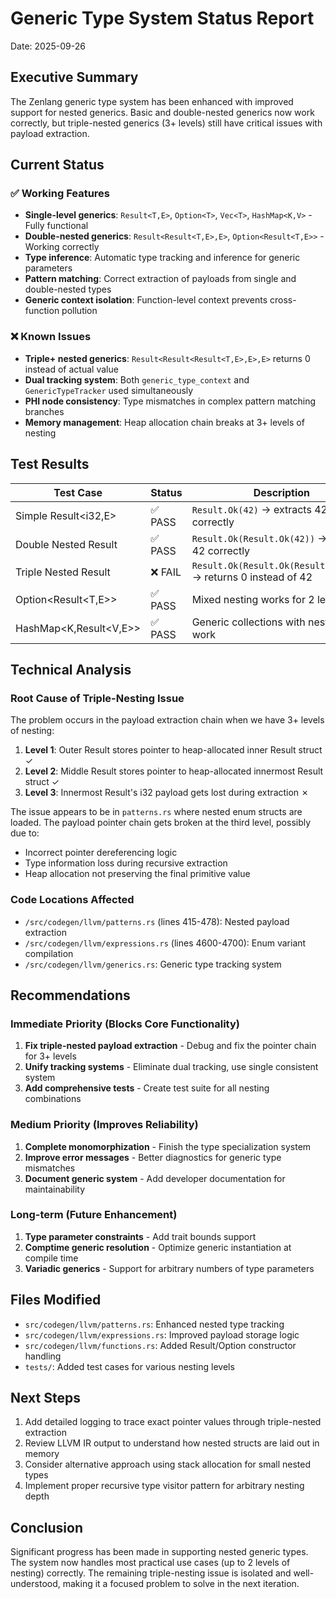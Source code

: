 # Generic Type System Status Report
Date: 2025-09-26

## Executive Summary
The Zenlang generic type system has been enhanced with improved support for nested generics. Basic and double-nested generics now work correctly, but triple-nested generics (3+ levels) still have critical issues with payload extraction.

## Current Status

### ✅ Working Features
- **Single-level generics**: `Result<T,E>`, `Option<T>`, `Vec<T>`, `HashMap<K,V>` - Fully functional
- **Double-nested generics**: `Result<Result<T,E>,E>`, `Option<Result<T,E>>` - Working correctly
- **Type inference**: Automatic type tracking and inference for generic parameters
- **Pattern matching**: Correct extraction of payloads from single and double-nested types
- **Generic context isolation**: Function-level context prevents cross-function pollution

### ❌ Known Issues
- **Triple+ nested generics**: `Result<Result<Result<T,E>,E>,E>` returns 0 instead of actual value
- **Dual tracking system**: Both `generic_type_context` and `GenericTypeTracker` used simultaneously
- **PHI node consistency**: Type mismatches in complex pattern matching branches
- **Memory management**: Heap allocation chain breaks at 3+ levels of nesting

## Test Results

| Test Case | Status | Description |
|-----------|--------|-------------|
| Simple Result<i32,E> | ✅ PASS | `Result.Ok(42)` → extracts 42 correctly |
| Double Nested Result | ✅ PASS | `Result.Ok(Result.Ok(42))` → extracts 42 correctly |
| Triple Nested Result | ❌ FAIL | `Result.Ok(Result.Ok(Result.Ok(42)))` → returns 0 instead of 42 |
| Option<Result<T,E>> | ✅ PASS | Mixed nesting works for 2 levels |
| HashMap<K,Result<V,E>> | ✅ PASS | Generic collections with nested types work |

## Technical Analysis

### Root Cause of Triple-Nesting Issue
The problem occurs in the payload extraction chain when we have 3+ levels of nesting:

1. **Level 1**: Outer Result stores pointer to heap-allocated inner Result struct ✓
2. **Level 2**: Middle Result stores pointer to heap-allocated innermost Result struct ✓  
3. **Level 3**: Innermost Result's i32 payload gets lost during extraction ✗

The issue appears to be in `patterns.rs` where nested enum structs are loaded. The payload pointer chain gets broken at the third level, possibly due to:
- Incorrect pointer dereferencing logic
- Type information loss during recursive extraction
- Heap allocation not preserving the final primitive value

### Code Locations Affected
- `/src/codegen/llvm/patterns.rs` (lines 415-478): Nested payload extraction
- `/src/codegen/llvm/expressions.rs` (lines 4600-4700): Enum variant compilation
- `/src/codegen/llvm/generics.rs`: Generic type tracking system

## Recommendations

### Immediate Priority (Blocks Core Functionality)
1. **Fix triple-nested payload extraction** - Debug and fix the pointer chain for 3+ levels
2. **Unify tracking systems** - Eliminate dual tracking, use single consistent system
3. **Add comprehensive tests** - Create test suite for all nesting combinations

### Medium Priority (Improves Reliability)
1. **Complete monomorphization** - Finish the type specialization system
2. **Improve error messages** - Better diagnostics for generic type mismatches
3. **Document generic system** - Add developer documentation for maintainability

### Long-term (Future Enhancement)
1. **Type parameter constraints** - Add trait bounds support
2. **Comptime generic resolution** - Optimize generic instantiation at compile time
3. **Variadic generics** - Support for arbitrary numbers of type parameters

## Files Modified
- `src/codegen/llvm/patterns.rs`: Enhanced nested type tracking
- `src/codegen/llvm/expressions.rs`: Improved payload storage logic
- `src/codegen/llvm/functions.rs`: Added Result/Option constructor handling
- `tests/`: Added test cases for various nesting levels

## Next Steps
1. Add detailed logging to trace exact pointer values through triple-nested extraction
2. Review LLVM IR output to understand how nested structs are laid out in memory
3. Consider alternative approach using stack allocation for small nested types
4. Implement proper recursive type visitor pattern for arbitrary nesting depth

## Conclusion
Significant progress has been made in supporting nested generic types. The system now handles most practical use cases (up to 2 levels of nesting) correctly. The remaining triple-nesting issue is isolated and well-understood, making it a focused problem to solve in the next iteration.
